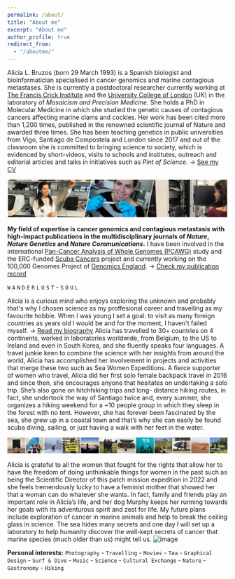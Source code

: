 ```yaml
---
permalink: /about/
title: "About me"
excerpt: "About me"
author_profile: true
redirect_from: 
  - "/aboutme/"
---
```

Alicia L. Bruzos (born 29 March 1993) is a Spanish biologist and bioinformatician specialised in cancer genomics and marine contagious metastases. She is currently a postdoctoral researcher currently working at [The Francis Crick Institute](https://www.crick.ac.uk/) and the [University College of London](https://www.ucl.ac.uk/) (UK) in the laboratory of _Mosaicism and Precision Medicine_. She holds a PhD in Molecular Medicine in which she studied the genetic causes of contagious cancers affecting marine clams and cockles. Her work has been cited more than 1,200 times, published in the renowned scientific journal of Nature and awarded three times. She has been teaching genetics in public universities from Vigo, Santiago de Compostela and London since 2017 and out of the classroom she is committed to bringing science to society, which is evidenced by short-videos, visits to schools and institutes, outreach and editorial articles and talks in initiatives such as *Pint of Science*. &#8594; [See my CV](https://albruzos.github.io/cv/)  

<img src='/images/TiraFotos_cientifica-col_AliciaLBruzos.png'>  

**My field of expertise is cancer genomics and contagious metastasis with high-impact publications in the multidisciplinary journals of _Nature_, _Nature Genetics_ and _Nature Communications_.** I have been involved in the international [Pan-Cancer Analysis of Whole Genomes (PCAWG)](https://dcc.icgc.org/pcawg) study and the ERC-funded [Scuba Cancers](http://www.scubacancers.org/) project and currently working on the 100,000 Genomes Project of [Genomics England](https://www.genomicsengland.co.uk/). &#8594; [Check my publication record](https://albruzos.github.io/publications/)  


`W` `A` `N` `D` `E` `R` `L` `U` `S` `T` - `S` `O` `U` `L`  

Alicia is a curious mind who enjoys exploring the unknown and probably that's why I chosen science as my proffesional career and travelling as my favourite hobbie. When I was young I set a goal: to visit as many foreign countries as years old I would be and for the moment, I haven't failed myself. &#8594; [Read my biography](https://albruzos.github.io/biography/) Alicia has travelled to 30+ countries on 4 continents, worked in laboratories worldwide, from Belgium, to the US to Ireland and even in South Korea, and she fluently speaks four languages. A travel junkie keen to combine the science with her insights from around the world, Alicia has accomplished her involvement in projects and activities that merge these two such as Sea Women Expeditions. A fierce supporter of women who travel, Alicia did her first solo female backpack travel in 2016 and since then, she encourages anyone that hesitates on undertaking a solo trip. She’s also gone on hitchhiking trips and long- distance hiking routes, in fact, she undertook the way of Santiago twice and, every summer, she organizes a hiking weekend for a ~10 people group in which they sleep in the forest with no tent. However, she has forever been fascinated by the sea, she grew up in a coastal town and that’s why she can easily be found scuba diving, sailing, or just having a walk with her feet in the water.  

<img src='/images/TiraFotos_hobbies-7_AliciaLBruzos.png'>  


Alicia is grateful to all the women that fought for the rights that allow her to have the freedom of doing unthinkable things for women in the past such as being the Scientific Director of this patch mission expedition in 2022 and she feels tremendously lucky to have a feminist mother that showed her that a woman can do whatever she wants. In fact, family and friends play an important role in Alicia’s life, and her dog Murphy keeps her running towards her goals with its adventurous spirit and zest for life. 
My future plans include exploration of cancer in marine animals and help to break the ceiling glass in science. The sea hides many secrets and one day I will set up a laboratory to help humanity discover the well-kept secrets of cancer that marine species (much older than us) might tell us.
![image](https://user-images.githubusercontent.com/15688556/185788916-82311d91-a264-4cbd-ade6-5a6efadf40c1.png)

**Personal interests:** `Photography` - `Travelling` - `Movies` - `Tea` - `Graphical Design` - `Surf & Dive` - `Music` - `Science` - `Cultural Exchange` - `Nature` - `Gastronomy` -  `Hiking`  


<!--
I love science but truly believe in work/play balance and that’s what I try hard to achieve. I also love travelling everywhere and anywhere and, in fact, I have visited more countries than years old I am. As I cannot be travelling all the time, I enjoy watching series or hiking with my friends and my dog Murphy during my spare time. I am both a mountain and sea soul.  
As we are living at a time when environmental (climate change, species extinction, deforestation...) and social issues (poverty, inequality...) are on the agenda every day, I often volunteer in NGOs trying to help change and let those who will come a better world. 
-->



